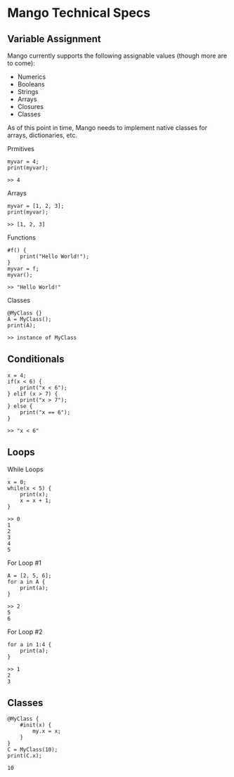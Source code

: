 # Mango Technical Specs

## Variable Assignment

Mango currently supports the following assignable values (though more are to come):

*   Numerics
*   Booleans
*   Strings
*   Arrays
*   Closures
*   Classes

As of this point in time, Mango needs to implement native classes for arrays, dictionaries, etc.

Prmitives
<pre><code>myvar = 4; 
print(myvar); 
</code></pre>

<pre><code>>> 4</code></pre>

Arrays
<pre><code>myvar = [1, 2, 3]; 
print(myvar); 
</code></pre>
<pre><code>>> [1, 2, 3]</code></pre>

Functions
<pre><code>#f() {
    print("Hello World!");
}
myvar = f;
myvar();
</code></pre>
<pre><code>>> "Hello World!"</code></pre>

Classes
<pre><code>@MyClass {}
A = MyClass(); 
print(A); 
</code></pre>
<pre><code>>> instance of MyClass</code></pre>

## Conditionals
<pre><code>x = 4;
if(x < 6) {
    print("x < 6");
} elif (x > 7) {
    print("x > 7");
} else {
    print("x == 6");
}</code></pre>
<pre><code>>> "x < 6"</code></pre>

## Loops

While Loops
<pre><code>x = 0;
while(x < 5) {
    print(x);
    x = x + 1;
}</code></pre>

<pre><code>>> 0
1
2
3
4
5</code></pre>

For Loop #1
<pre><code>A = [2, 5, 6];
for a in A {
    print(a);
}</code></pre>

<pre><code>>> 2
5
6</code></pre>

For Loop #2
<pre><code>for a in 1:4 {
    print(a);
}</code></pre>

<pre><code>>> 1
2
3</code></pre>

## Classes
<pre><code>@MyClass {
    #init(x) {
        my.x = x;
    }
}
C = MyClass(10);
print(C.x);</code></pre>

<pre><code>10</code></pre>
